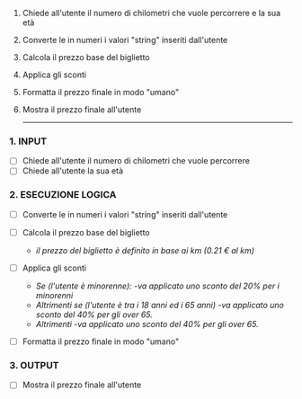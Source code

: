 1. Chiede all'utente il numero di chilometri che vuole percorrere e la sua età
2. Converte le in numeri i valori "string" inseriti dall'utente
3. Calcola il prezzo base del biglietto
4. Applica gli sconti
5. Formatta il prezzo finale in modo "umano"
6. Mostra il prezzo finale all'utente

	---

### 1. INPUT
  - [ ] Chiede all'utente il numero di chilometri che vuole percorrere
  - [ ] Chiede all'utente la sua età

### 2. ESECUZIONE LOGICA
  - [ ] Converte le in numeri i valori "string" inseriti dall'utente
  - [ ] Calcola il prezzo base del biglietto
    - *il prezzo del biglietto è definito in base ai km (0.21 € al km)*
  - [ ] Applica gli sconti
    - *Se (l'utente è minorenne): 
        -va applicato uno sconto del 20% per i minorenni*
    - *Altrimenti se (l'utente è tra i 18 anni ed i 65 anni)
        -va applicato uno sconto del 40% per gli over 65.*
    - *Altrimenti
        -va applicato uno sconto del 40% per gli over 65.*
  - [ ] Formatta il prezzo finale in modo "umano"


### 3. OUTPUT
  - [ ] Mostra il prezzo finale all'utente

